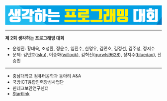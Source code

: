 ![Alt Text](https://github.com/CNU-ANT/1st-Thinking-PC/blob/master/A/img/A1.png)

----------

**제 2회 생각하는 프로그래밍 대회**

- 운영진: 황태욱, 조성환, 정윤수, 임진수, 한명우, 김민호, 김정선, 김주성, 정지수
- 문제: 김민호([isku](https://acmicpc.net/user/isku)), 이종화([willook](https://acmicpc.net/user/willook)), 김혁진([gurwls9628](https://acmicpc.net/user/gurwls9628)), 정지수([bluedao](https://acmicpc.net/user/bluedao)), 전승민


----------

- 충남대학교 컴퓨터공학과 동아리 A&A
- 국방ICT융합인력양성사업단
- 핀테크보안연구센터
- [Startlink](https://startlink.io/)

